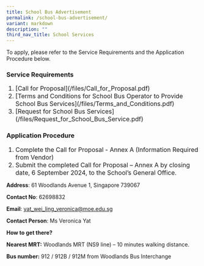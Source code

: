 ```yaml
---
title: School Bus Advertisement
permalink: /school-bus-advertisement/
variant: markdown
description: ""
third_nav_title: School Services
---
```

To apply, please refer to the Service Requirements and the Application Procedure below.

### Service Requirements
<ol type="1"><span style="font-size:16px">
  <li>[Call for Proposal](/files/Call_for_Proposal.pdf)</li>
  <li>[Terms and Conditions for School Bus Operator to Provide School Bus Services](/files/Terms_and_Conditions.pdf) </li>
  <li>[Request for School Bus Services](/files/Request_for_School_Bus_Service.pdf)</li>
</span></ol>
	
### Application Procedure 
	
<ol type="1"><span style="font-size:16px">
  <li>Complete the Call for Proposal - Annex A (Information Required from Vendor) </li>
  <li>Submit the completed Call for Proposal – Annex A by closing date, 6 September 2024, to the School’s General Office.&nbsp; </li>
</span></ol>

**Address**: 61 Woodlands Avenue 1, Singapore 739067

**Contact No**: 62698832

**Email**: yat_wei_ling_veronica@moe.edu.sg

**Contact Person**: Ms Veronica Yat

**How to get there?**

**Nearest MRT:** Woodlands MRT (NS9 line) – 10 minutes walking distance. &nbsp;

**Bus number:** 912 / 912B / 912M from Woodlands Bus Interchange